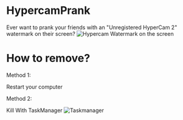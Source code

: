 # HypercamPrank
Ever want to prank your friends with an "Unregistered HyperCam 2" watermark on their screen?
![Hypercam Watermark on the screen](https://i.imgur.com/72mNTyB.png)
# How to remove?
Method 1:

Restart your computer

Method 2:

Kill With TaskManager
![Taskmanager](https://i.imgur.com/JREJVW5.png)
